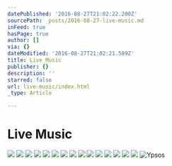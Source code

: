 ```yaml
---
datePublished: '2016-08-27T21:02:22.200Z'
sourcePath: _posts/2016-08-27-live-music.md
inFeed: true
hasPage: true
author: []
via: {}
dateModified: '2016-08-27T21:02:21.589Z'
title: Live Music
publisher: {}
description: ''
starred: false
url: live-music/index.html
_type: Article

---
```

# Live Music
![](https://the-grid-user-content.s3-us-west-2.amazonaws.com/2b9d0233-e899-4dd1-b3e7-675a2c93b310.jpg)
![](https://the-grid-user-content.s3-us-west-2.amazonaws.com/f135d056-c21d-46e0-b79e-9777553ec9ca.jpg)
![](https://the-grid-user-content.s3-us-west-2.amazonaws.com/6fb5267f-ed75-4870-9571-71700bd2ae9f.jpg)
![](https://the-grid-user-content.s3-us-west-2.amazonaws.com/f0d5cac2-e55a-4a87-a434-acb44652bbd0.jpg)
![](https://the-grid-user-content.s3-us-west-2.amazonaws.com/8aec2f0b-2be8-4b2a-8a9d-033b1a87072a.jpg)
![](https://the-grid-user-content.s3-us-west-2.amazonaws.com/6a95b6c6-7db4-4513-b28d-ba3d236b2185.jpg)
![](https://the-grid-user-content.s3-us-west-2.amazonaws.com/55c3b8d2-6d1e-4673-8537-9a70fa0b59b3.jpg)
![](https://the-grid-user-content.s3-us-west-2.amazonaws.com/b2efecda-1e9a-477a-b15f-a02f2d49bfd2.jpg)
![](https://the-grid-user-content.s3-us-west-2.amazonaws.com/119e58f4-2272-44e9-ac98-84e0be090831.jpg)
![](https://the-grid-user-content.s3-us-west-2.amazonaws.com/45fb1a7e-8749-4c4e-be40-14485a05bbe3.jpg)
![](https://the-grid-user-content.s3-us-west-2.amazonaws.com/6f564bb6-ee7d-428d-af8d-7214ed5c0380.jpg)
![](https://the-grid-user-content.s3-us-west-2.amazonaws.com/80048324-ade9-4b6e-bba1-2847436ae1b7.jpg)
![](https://the-grid-user-content.s3-us-west-2.amazonaws.com/bcfa7b06-c811-430d-acce-d4c9d3d9ba7e.jpg)
![](https://the-grid-user-content.s3-us-west-2.amazonaws.com/33dc120e-7ed1-40c6-be13-cc0c26e246a1.jpg)
![](https://the-grid-user-content.s3-us-west-2.amazonaws.com/6cc24386-65b3-4966-a026-e366db1e578c.jpg)
![Ypsos](https://the-grid-user-content.s3-us-west-2.amazonaws.com/a0490a26-9174-4951-8a46-5257ec6cfa10.jpg)